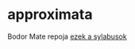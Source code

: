 # approximata
Bodor Mate repoja
[ezek a sylabusok](https://github.com/approximata/velox-syllabus.git)
